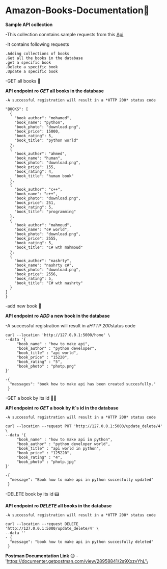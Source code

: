 

# Amazon-Books-Documentation:ghost: 
**Sample API collection**

-This collection conntains sample requests from this [Api]( http://127.0.0.1:5000)

-It contains following requests

    .Adding collections of books
    .Get all the books in the database
    .get a specific book
    .Delete a specific book
    .Update a specific book

-GET all books 🤔

**API endpoint ro *GET* all books in the database**

    -A successful registration will result in a *HTTP 200* status code
  ```     -{
  "BOOKS": [
    {
      "book_author": "mohamed",
      "book_name": "python",
      "book_photo": "download.png",
      "book_price": 15000,
      "book_rating": 5,
      "book_title": "python world"
    },
    {
      "book_author": "ahmed",
      "book_name": "human",
      "book_photo": "download.png",
      "book_price": 155,
      "book_rating": 4,
      "book_title": "human book"
    },
    {
      "book_author": "c++",
      "book_name": "c++",
      "book_photo": "download.png",
      "book_price": 251,
      "book_rating": 5,
      "book_title": "programming"
    },
    {
      "book_author": "mahmoud",
      "book_name": "c# world",
      "book_photo": "download.png",
      "book_price": 2555,
      "book_rating": 5,
      "book_title": "C# wth mahmoud"
    },
    {
      "book_author": "nashrty",
      "book_name": "nashrty c#",
      "book_photo": "download.png",
      "book_price": 2556,
      "book_rating": 5,
      "book_title": "C# wth nashrty"
    }
  ]
} 
```

-add new book 👀

**API endpoint ro *ADD* a new book in the database**

  -A successful registration will result in a*HTTP 200*status code
```
curl --location 'http://127.0.0.1:5000/home' \
--data '{
     "book_name" : "how to make api",
     "book_author" : "python developer",
     "book_title" : "api world",
     "book_price" : "15220",
     "book_rating" : "5",
     "book_photo" : "photp.png"
}'

-{
  "messages": "book how to make api has been created succesfully."
 }
```


-GET a book by its id  💁‍♂️

**API endpoint ro *GET* a book by it`s id in the database**

    -A successful registration will result in a *HTTP 200* status code
```
curl --location --request PUT 'http://127.0.0.1:5000/update_delete/4' \
--data '{
     "book_name" : "how to make api in python",
     "book_author" : "python developer world",
     "book_title" : "api world in python",
     "book_price" : "125220",
     "book_rating" : "4",
     "book_photo" : "photp.jpg"
}'

-{
  "message": "Book how to make api in python succesfully updated"
 }
```

-DELETE book by its id 📟

**API endpoint ro *DELETE* all books in the database**

    -A successful registration will result in a *HTTP 200* status code
```
curl --location --request DELETE 'http://127.0.0.1:5000/update_delete/4' \
--data ''
- {
  "message": "book how to make api in python succesfully deleted"
 }
```
**Postman Documentation Link** 😉 
  -'https://documenter.getpostman.com/view/28958841/2s9XxzvYhL'\